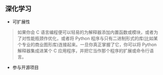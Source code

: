## 深化学习

- 可扩展性

> 如果你会 C 语言编程便可以轻易的为解释器添加内置函数或模块，或者为了对性能瓶颈作优化，或者将 Python 程序与只有二进制形式的库(比如某个专业的商业图形库)连接起来。一旦你真正掌握了它，你可以将 Python 解释器集成进某个 C 应用程序，并把它当作那个程序的扩展或命令行语言。

- 参与开源项目

